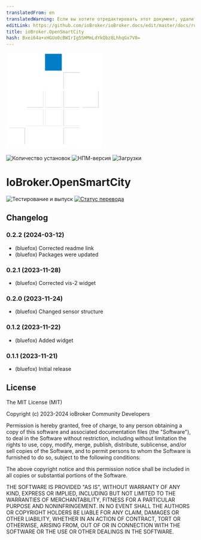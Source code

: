 ```yaml
---
translatedFrom: en
translatedWarning: Если вы хотите отредактировать этот документ, удалите поле «translatedFrom», в противном случае этот документ будет снова автоматически переведен
editLink: https://github.com/ioBroker/ioBroker.docs/edit/master/docs/ru/adapterref/iobroker.opensmartcity/README.md
title: ioBroker.OpenSmartCity
hash: Bxei64a+xHGUo0cBWIrIg5SHMmLdYkQbz8LhhqGx7V8=
---
```

![Логотип](../../../en/adapterref/iobroker.opensmartcity/admin/opensmartcity.png)

![Количество установок](http://iobroker.live/badges/opensmartcity-stable.svg)
![НПМ-версия](http://img.shields.io/npm/v/iobroker.opensmartcity.svg)
![Загрузки](https://img.shields.io/npm/dm/iobroker.opensmartcity.svg)

# IoBroker.OpenSmartCity
![Тестирование и выпуск](https://github.com/iobroker/iobroker.opensmartcity/workflows/Test%20and%20Release/badge.svg) [![Статус перевода](https://weblate.iobroker.net/widgets/adapters/-/opensmartcity/svg-badge.svg)](https://weblate.iobroker.net/engage/adapters/?utm_source=widget)

## Changelog
<!--
    ### **WORK IN PROGRESS**
-->
### 0.2.2 (2024-03-12)
* (bluefox) Corrected readme link
* (bluefox) Packages were updated

### 0.2.1 (2023-11-28)
* (bluefox) Corrected vis-2 widget

### 0.2.0 (2023-11-24)
* (bluefox) Changed sensor structure

### 0.1.2 (2023-11-22)
* (bluefox) Added widget

### 0.1.1 (2023-11-21)
* (bluefox) Initial release

## License
The MIT License (MIT)

Copyright (c) 2023-2024 ioBroker Community Developers

Permission is hereby granted, free of charge, to any person obtaining a copy
of this software and associated documentation files (the "Software"), to deal
in the Software without restriction, including without limitation the rights
to use, copy, modify, merge, publish, distribute, sublicense, and/or sell
copies of the Software, and to permit persons to whom the Software is
furnished to do so, subject to the following conditions:

The above copyright notice and this permission notice shall be included in
all copies or substantial portions of the Software.

THE SOFTWARE IS PROVIDED "AS IS", WITHOUT WARRANTY OF ANY KIND, EXPRESS OR
IMPLIED, INCLUDING BUT NOT LIMITED TO THE WARRANTIES OF MERCHANTABILITY,
FITNESS FOR A PARTICULAR PURPOSE AND NONINFRINGEMENT. IN NO EVENT SHALL THE
AUTHORS OR COPYRIGHT HOLDERS BE LIABLE FOR ANY CLAIM, DAMAGES OR OTHER
LIABILITY, WHETHER IN AN ACTION OF CONTRACT, TORT OR OTHERWISE, ARISING FROM,
OUT OF OR IN CONNECTION WITH THE SOFTWARE OR THE USE OR OTHER DEALINGS IN
THE SOFTWARE.
